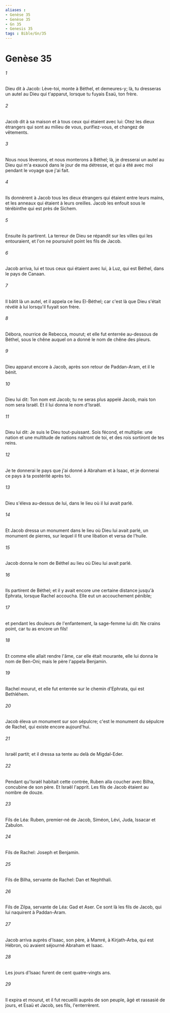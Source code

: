 ```yaml
---
aliases : 
- Genèse 35
- Genèse 35
- Gn 35
- Genesis 35
tags : Bible/Gn/35
---
```


# Genèse 35

###### 1
Dieu dit à Jacob: Lève-toi, monte à Béthel, et demeures-y; là, tu dresseras un autel au Dieu qui t'apparut, lorsque tu fuyais Esaü, ton frère.
###### 2
Jacob dit à sa maison et à tous ceux qui étaient avec lui: Otez les dieux étrangers qui sont au milieu de vous, purifiez-vous, et changez de vêtements.
###### 3
Nous nous lèverons, et nous monterons à Béthel; là, je dresserai un autel au Dieu qui m'a exaucé dans le jour de ma détresse, et qui a été avec moi pendant le voyage que j'ai fait.
###### 4
Ils donnèrent à Jacob tous les dieux étrangers qui étaient entre leurs mains, et les anneaux qui étaient à leurs oreilles. Jacob les enfouit sous le térébinthe qui est près de Sichem.
###### 5
Ensuite ils partirent. La terreur de Dieu se répandit sur les villes qui les entouraient, et l'on ne poursuivit point les fils de Jacob.
###### 6
Jacob arriva, lui et tous ceux qui étaient avec lui, à Luz, qui est Béthel, dans le pays de Canaan.
###### 7
Il bâtit là un autel, et il appela ce lieu El-Béthel; car c'est là que Dieu s'était révélé à lui lorsqu'il fuyait son frère.
###### 8
Débora, nourrice de Rebecca, mourut; et elle fut enterrée au-dessous de Béthel, sous le chêne auquel on a donné le nom de chêne des pleurs.
###### 9
Dieu apparut encore à Jacob, après son retour de Paddan-Aram, et il le bénit.
###### 10
Dieu lui dit: Ton nom est Jacob; tu ne seras plus appelé Jacob, mais ton nom sera Israël. Et il lui donna le nom d'Israël.
###### 11
Dieu lui dit: Je suis le Dieu tout-puissant. Sois fécond, et multiplie: une nation et une multitude de nations naîtront de toi, et des rois sortiront de tes reins.
###### 12
Je te donnerai le pays que j'ai donné à Abraham et à Isaac, et je donnerai ce pays à ta postérité après toi.
###### 13
Dieu s'éleva au-dessus de lui, dans le lieu où il lui avait parlé.
###### 14
Et Jacob dressa un monument dans le lieu où Dieu lui avait parlé, un monument de pierres, sur lequel il fit une libation et versa de l'huile.
###### 15
Jacob donna le nom de Béthel au lieu où Dieu lui avait parlé.
###### 16
Ils partirent de Béthel; et il y avait encore une certaine distance jusqu'à Ephrata, lorsque Rachel accoucha. Elle eut un accouchement pénible;
###### 17
et pendant les douleurs de l'enfantement, la sage-femme lui dit: Ne crains point, car tu as encore un fils!
###### 18
Et comme elle allait rendre l'âme, car elle était mourante, elle lui donna le nom de Ben-Oni; mais le père l'appela Benjamin.
###### 19
Rachel mourut, et elle fut enterrée sur le chemin d'Ephrata, qui est Bethléhem.
###### 20
Jacob éleva un monument sur son sépulcre; c'est le monument du sépulcre de Rachel, qui existe encore aujourd'hui.
###### 21
Israël partit; et il dressa sa tente au delà de Migdal-Eder.
###### 22
Pendant qu'Israël habitait cette contrée, Ruben alla coucher avec Bilha, concubine de son père. Et Israël l'apprit. Les fils de Jacob étaient au nombre de douze.
###### 23
Fils de Léa: Ruben, premier-né de Jacob, Siméon, Lévi, Juda, Issacar et Zabulon.
###### 24
Fils de Rachel: Joseph et Benjamin.
###### 25
Fils de Bilha, servante de Rachel: Dan et Nephthali.
###### 26
Fils de Zilpa, servante de Léa: Gad et Aser. Ce sont là les fils de Jacob, qui lui naquirent à Paddan-Aram.
###### 27
Jacob arriva auprès d'Isaac, son père, à Mamré, à Kirjath-Arba, qui est Hébron, où avaient séjourné Abraham et Isaac.
###### 28
Les jours d'Isaac furent de cent quatre-vingts ans.
###### 29
Il expira et mourut, et il fut recueilli auprès de son peuple, âgé et rassasié de jours, et Esaü et Jacob, ses fils, l'enterrèrent.
